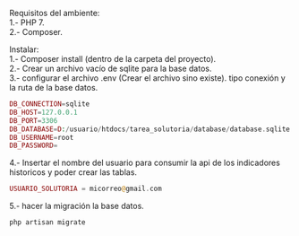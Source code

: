 Requisitos del ambiente:  
1.- PHP 7.  
2.- Composer.

Instalar:  
1.- Composer install (dentro de la carpeta del proyecto).  
2.- Crear un archivo vacío de sqlite para la base datos.  
3.- configurar el archivo .env (Crear el archivo sino existe). tipo conexión y la ruta de la base datos.  
```php
DB_CONNECTION=sqlite  
DB_HOST=127.0.0.1  
DB_PORT=3306  
DB_DATABASE=D:/usuario/htdocs/tarea_solutoria/database/database.sqlite  
DB_USERNAME=root  
DB_PASSWORD=  
```

4.- Insertar el nombre del usuario para consumir la api de los indicadores historicos y poder crear las tablas.

```php
USUARIO_SOLUTORIA = micorreo@gmail.com
```  
5.- hacer la migración la base datos. 

```php
php artisan migrate
``` 
